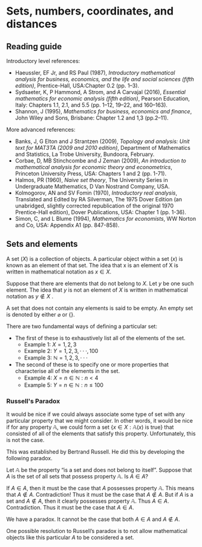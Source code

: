 # Sets, numbers, coordinates, and distances

## Reading guide
Introductory level references:
- Haeussler, EF Jr, and RS Paul (1987), *Introductory mathematical analysis for business, economics, and the life and social sciences (fifth edition)*, Prentice-Hall, USA:Chapter 0.2 (pp. 1–3).
- Sydsaeter, K, P Hammond, A Strom, and A Carvajal (2016), *Essential mathematics for economic analysis (fifth edition)*, Pearson Education, Italy: Chapters 1.1, 2.1, and 5.5 (pp. 1–12, 19–22, and 160–163).
- Shannon, J (1995), *Mathematics for business, economics and finance*, John Wiley and Sons, Brisbane: Chapter 1.2 and 1,3 (pp.2–11).

More advanced references:
- Banks, J, G Elton and J Strantzen (2009), *Topology and analysis: Unit text for MAT3TA (2009 and 2010 edition)*, Department of Mathematics and Statistics, La Trobe University, Bundoora, February.
- Corbae, D, MB Stinchcombe and J Zeman (2009), *An introduction to mathematical analysis for economic theory and econometrics*, Princeton University Press, USA: Chapters 1 and 2 (pp. 1-71).
- Halmos, PR (1960), *Naive set theory*, The University Series in Undergraduate Mathematics, D Van Nostrand Company, USA. 
- Kolmogorov, AN and SV Fomin (1970), *Introductory real analysis*, Translated and Edited by RA Silverman, The 1975 Dover Edition (an unabridged, slightly corrected republication of the original 1970 Prentice-Hall edition), Dover Publications, USA: Chapter 1 (pp. 1-36).
- Simon, C, and L Blume (1994), *Mathematics for economists*, WW Norton and Co, USA: Appendix A1 (pp. 847-858).

## Sets and elements

A set ($X$) is a collection of objects. A particular object within a set ($x$) is known as an element of that set. The idea that x is an element of X is written in mathematical notation as $x \in X$.

Suppose that there are elements that do not belong to $X$. Let $y$ be one such element. The idea that $y$ is not an element of $X$ is written in mathematical
notation as $y \notin X$ . 

A set that does not contain any elements is said to be empty. An empty set is denoted by either $\varnothing$ or $\{\}$.

There are two fundamental ways of defining a particular set:
- The first of these is to exhaustively list all of the elements of the set.
    - Example 1: $X = {1, 2, 3}$
    - Example 2: $Y = {1, 2, 3, · · · , 100}$
    - Example 3: $\mathbb{N} = {1, 2, 3, · · · }$
- The second of these is to specify one or more properties that characterise all of the elements in the set.
    - Example 4: $X = {n \in \mathbb{N} : n < 4}$
    - Example 5: $Y = {n ∈ \mathbb{N} : n \leqslant 100}$

### Russell's Paradox

It would be nice if we could always associate some type of set with any particular property that we might consider. In other words, it would be nice if for any property $\mathbb{A}$, we could form a set $\{x \in X : \mathbb{A}(x) \text{ is true}\}$ that consisted of all of the elements that satisfy this property. Unfortunately, this is not the case.

This was established by Bertrand Russell. He did this by developing the following paradox. 

Let $\mathbb{A}$ be the property “is a set and does not belong to itself”. Suppose that $A$ is the set of all sets that possess property $\mathbb{A}$. Is $A \in A$?

If $A \in A$, then it must be the case that $A$ possesses property $\mathbb{A}$. This means that $A \notin A$. Contradiction! Thus it must be the case that $A \notin A$. But if $A$ is a set and $A \notin A$, then it clearly possesses property $\mathbb{A}$. Thus $A \in A$. Contradiction. Thus it must be the case that $A \in A$. 

We have a paradox. It cannot be the case that both $A \in A$ and $A \notin A$. 

One possible resolution to Russell’s paradox is to not allow mathematical objects like this particular $A$ to be considered a set.